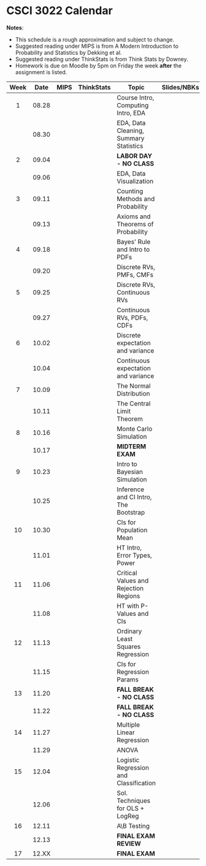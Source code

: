 # CSCI 3022 Calendar

**Notes**:
- This schedule is a rough approximation and subject to change.
- Suggested reading under MIPS is from A Modern Introduction to Probability and Statistics by Dekking et al. 
- Suggested reading under ThinkStats is from Think Stats by Downey.
- Homework is due on Moodle by 5pm on Friday the week **after** the assignment is listed. 

|Week	| Date 		   | MIPS   |  ThinkStats  |                Topic             	     | Slides/NBKs  | Hmwk  	| 
|:-----:|:------------:| -------|--------------|-----------------------------------------|--------------|-----------|
|1      | 08.28        |        | 			   |  Course Intro, Computing Intro, EDA 	 |			    |			| 
|       | 08.30        |        | 			   |  EDA, Data Cleaning, Summary Statistics |			    |			| 
|2      | 09.04        |        | 			   |  **LABOR DAY - NO CLASS**               |			    |	hmwk1	| 
|       | 09.06        |        | 			   |  EDA, Data Visualization                |			    |			| 
|3      | 09.11        |        | 			   |  Counting Methods and Probability       |			    |			| 
|       | 09.13        |        | 			   |  Axioms and Theorems of Probability     |			    |			| 
|4      | 09.18        |        | 			   |  Bayes' Rule and Intro to PDFs			 |              |	hmwk2	| 
|       | 09.20        |        | 			   |  Discrete RVs, PMFs, CMFs               |			    |			| 
|5      | 09.25        |        | 			   |  Discrete RVs, Continuous RVs			 |			    |			| 
|       | 09.27        |        | 			   |  Continuous RVs, PDFs, CDFs             |			    |			| 
|6      | 10.02        |        | 			   |  Discrete expectation and variance      |			    |	hmwk3	| 
|       | 10.04        |        | 			   |  Continuous expectation and variance    |				| 			|
|7      | 10.09        |        | 			   |  The Normal Distribution                |			    |			| 
|       | 10.11        |        | 			   |  The Central Limit Theorem              |			    |			| 
|8      | 10.16        |        | 			   |  Monte Carlo Simulation                 |			    |	hmwk4	| 
|       | 10.17        |        | 			   |  **MIDTERM EXAM**                       |			    |			| 
|9      | 10.23        |        | 			   |  Intro to Bayesian Simulation           |			    |			| 
|       | 10.25        |        | 			   |  Inference and CI Intro, The Bootstrap  | 		        |			| 
|10     | 10.30        |        | 			   |  CIs for Population Mean                |			    |	hmwk5	| 
|       | 11.01        |        | 			   |  HT Intro, Error Types, Power           |			    |			| 
|11     | 11.06        |        | 			   |  Critical Values and Rejection Regions  |			    |			| 
|       | 11.08        |        | 			   |  HT with P-Values and CIs               |			    |			| 
|12     | 11.13        |        | 			   |  Ordinary Least Squares Regression      |			    |	hmwk6	| 
|       | 11.15        |        | 			   |  CIs for Regression Params              |			    |			| 
|13     | 11.20        |        | 			   |  **FALL BREAK - NO CLASS**              |			    |			| 
|       | 11.22        |        | 			   |  **FALL BREAK - NO CLASS**              |			    |			| 
|14     | 11.27        |        | 			   |  Multiple Linear Regression             |			    |			| 
|       | 11.29        |        | 			   |  ANOVA    								 |			    |			| 
|15     | 12.04        |        | 			   |  Logistic Regression and Classification |			    | Practicum	| 
|       | 12.06        |        | 			   |  Sol. Techniques for OLS + LogReg       |			    |			| 
|16     | 12.11        |        | 			   |  A\B Testing							 |			    |			| 
|       | 12.13        |        | 			   |  **FINAL EXAM REVIEW**                  |			    |			| 
|17     | 12.XX        |        | 			   |  **FINAL EXAM**                         |			    |			| 
